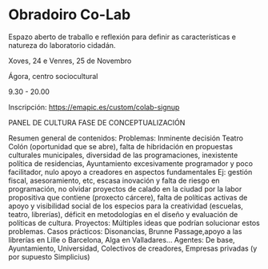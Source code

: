 # Obradoiro Co-Lab
Espazo aberto de traballo e reflexión para definir as características e natureza do laboratorio cidadán.

Xoves, 24 e Venres, 25 de Novembro

Ágora, centro sociocultural

9.30 - 20.00

Inscripción: https://emapic.es/custom/colab-signup

PANEL DE CULTURA FASE DE CONCEPTUALIZACIÓN

Resumen general de contenidos:
Problemas: Inminente decisión Teatro Colón (oportunidad que se abre), falta de hibridación en propuestas culturales municipales, diversidad de las programaciones, inexistente política de residencias, Ayuntamiento excesivamente programador y poco facilitador, nulo apoyo a creadores en aspectos fundamentales Ej: gestión fiscal, asesoramiento, etc, escasa inovación y falta de riesgo en programación, no olvidar proyectos de calado en la ciudad por la labor propositiva que contiene (proxecto cárcere), falta de políticas activas de apoyo y visibilidad social de los especios para la creatividad (escuelas, teatro, librerías), déficit en metodologías en el diseño y evaluación de políticas de cultura.
Proyectos: Múltiples ideas que podrían solucionar estos problemas. Casos prácticos: Disonancias, Brunne Passage,apoyo a las librerías en Lille o Barcelona, Alga en Valladares...
Agentes: De base, Ayuntamiento, Universidad, Colectivos de creadores, Empresas privadas (y por supuesto Simplicius)
